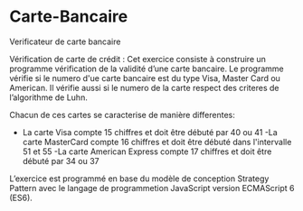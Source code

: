 # Carte-Bancaire
Verificateur de carte bancaire

Vérification de carte de crédit :
Cet exercice consiste à construire un programme vérification de la validité d’une carte bancaire.
Le programme vérifie si le numero d'ue carte bancaire est du type Visa, Master Card ou American. 
Il vérifie aussi si le numero de la carte respect des criteres de l’algorithme de Luhn.

Chacun de ces cartes se caracterise de manière differentes:
- La carte Visa compte 15 chiffres et doit être débuté par 40 ou 41
-La carte MasterCard compte 16 chiffres et doit être débuté dans l'intervalle 51 et 55
-La carte American Express compte 17 chiffres et doit être débuté par 34 ou 37

L’exercice est programmé en base du modèle de conception Strategy Pattern avec le langage de programmetion 
JavaScript version ECMAScript 6 (ES6). 

